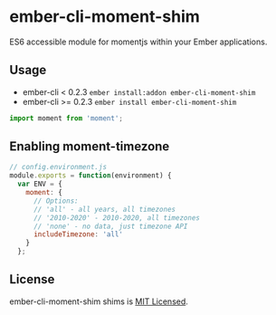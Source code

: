 # ember-cli-moment-shim

ES6 accessible module for momentjs within your Ember applications.

## Usage

* ember-cli < 0.2.3 `ember install:addon ember-cli-moment-shim`
* ember-cli >= 0.2.3 `ember install ember-cli-moment-shim`

```js
import moment from 'moment';
```

## Enabling moment-timezone

```js
// config.environment.js
module.exports = function(environment) {
  var ENV = {
    moment: {
      // Options:
      // 'all' - all years, all timezones
      // '2010-2020' - 2010-2020, all timezones
      // 'none' - no data, just timezone API
      includeTimezone: 'all'
    }
  };
```

## License

ember-cli-moment-shim shims is [MIT Licensed](https://github.com/jasonmit/ember-cli-moment-shim/blob/master/LICENSE.md).
